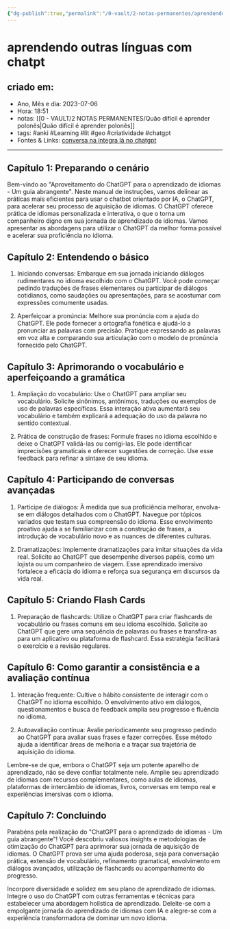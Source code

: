 ```yaml
---
{"dg-publish":true,"permalink":"/0-vault/2-notas-permanentes/aprendendo-outras-linguas-com-chatpt-manual-completo/","tags":["permanente","anki","Learning","lit","geo","criatividade","chatgpt"],"dgHomeLink":true,"dgShowLocalGraph":true,"dgShowFileTree":true,"dgEnableSearch":true,"noteIcon":""}
---
```


# aprendendo outras línguas com chatpt

## criado em: 
-  Ano, Mês e dia: 2023-07-06
- Hora: 18:51
- notas: [[0 - VAULT/2 NOTAS PERMANENTES/Quão difícil é aprender polonês\|Quão difícil é aprender polonês]]
- tags: #anki #Learning #lit #geo #criatividade #chatgpt 
- Fontes & Links: [conversa na íntegra lá no chatgpt](https://chat.openai.com/share/b628e71a-5bff-40f7-a2ed-14e3c1508a50)
---


## Capítulo 1: Preparando o cenário

Bem-vindo ao "Aproveitamento do ChatGPT para o aprendizado de idiomas - Um guia abrangente". Neste manual de instruções, vamos delinear as práticas mais eficientes para usar o chatbot orientado por IA, o ChatGPT, para acelerar seu processo de aquisição de idiomas. O ChatGPT oferece prática de idiomas personalizada e interativa, o que o torna um companheiro digno em sua jornada de aprendizado de idiomas. Vamos apresentar as abordagens para utilizar o ChatGPT da melhor forma possível e acelerar sua proficiência no idioma.

## Capítulo 2: Entendendo o básico

1. Iniciando conversas:
Embarque em sua jornada iniciando diálogos rudimentares no idioma escolhido com o ChatGPT. Você pode começar pedindo traduções de frases elementares ou participar de diálogos cotidianos, como saudações ou apresentações, para se acostumar com expressões comumente usadas.

2. Aperfeiçoar a pronúncia:
Melhore sua pronúncia com a ajuda do ChatGPT. Ele pode fornecer a ortografia fonética e ajudá-lo a pronunciar as palavras com precisão. Pratique expressando as palavras em voz alta e comparando sua articulação com o modelo de pronúncia fornecido pelo ChatGPT.

## Capítulo 3: Aprimorando o vocabulário e aperfeiçoando a gramática

1. Ampliação do vocabulário:
Use o ChatGPT para ampliar seu vocabulário. Solicite sinônimos, antônimos, traduções ou exemplos de uso de palavras específicas. Essa interação ativa aumentará seu vocabulário e também explicará a adequação do uso da palavra no sentido contextual.

2. Prática de construção de frases:
Formule frases no idioma escolhido e deixe o ChatGPT validá-las ou corrigi-las. Ele pode identificar imprecisões gramaticais e oferecer sugestões de correção. Use esse feedback para refinar a sintaxe de seu idioma.

## Capítulo 4: Participando de conversas avançadas

1. Participe de diálogos:
À medida que sua proficiência melhorar, envolva-se em diálogos detalhados com o ChatGPT. Navegue por tópicos variados que testam sua compreensão do idioma. Esse envolvimento proativo ajuda a se familiarizar com a construção de frases, a introdução de vocabulário novo e as nuances de diferentes culturas.

2. Dramatizações:
Implemente dramatizações para imitar situações da vida real. Solicite ao ChatGPT que desempenhe diversos papéis, como um lojista ou um companheiro de viagem. Esse aprendizado imersivo fortalece a eficácia do idioma e reforça sua segurança em discursos da vida real.

## Capítulo 5: Criando Flash Cards

1. Preparação de flashcards:
Utilize o ChatGPT para criar flashcards de vocabulário ou frases comuns em seu idioma escolhido. Solicite ao ChatGPT que gere uma sequência de palavras ou frases e transfira-as para um aplicativo ou plataforma de flashcard. Essa estratégia facilitará o exercício e a revisão regulares.

## Capítulo 6: Como garantir a consistência e a avaliação contínua

1. Interação frequente:
Cultive o hábito consistente de interagir com o ChatGPT no idioma escolhido. O envolvimento ativo em diálogos, questionamentos e busca de feedback amplia seu progresso e fluência no idioma.

2. Autoavaliação contínua:
Avalie periodicamente seu progresso pedindo ao ChatGPT para avaliar suas frases e fazer correções. Esse método ajuda a identificar áreas de melhoria e a traçar sua trajetória de aquisição do idioma.

Lembre-se de que, embora o ChatGPT seja um potente aparelho de aprendizado, não se deve confiar totalmente nele. Amplie seu aprendizado de idiomas com recursos complementares, como aulas de idiomas, plataformas de intercâmbio de idiomas, livros, conversas em tempo real e experiências imersivas com o idioma.

## Capítulo 7: Concluindo

Parabéns pela realização do "ChatGPT para o aprendizado de idiomas - Um guia abrangente"! Você descobriu valiosos insights e metodologias de otimização do ChatGPT para aprimorar sua jornada de aquisição de idiomas. O ChatGPT prova ser uma ajuda poderosa, seja para conversação prática, extensão de vocabulário, refinamento gramatical, envolvimento em diálogos avançados, utilização de flashcards ou acompanhamento do progresso.

Incorpore diversidade e solidez em seu plano de aprendizado de idiomas. Integre o uso do ChatGPT com outras ferramentas e técnicas para estabelecer uma abordagem holística de aprendizado. Deleite-se com a empolgante jornada do aprendizado de idiomas com IA e alegre-se com a experiência transformadora de dominar um novo idioma.